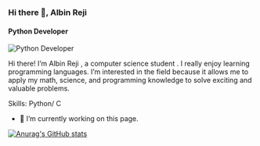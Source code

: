 ### Hi there 👋, Albin Reji
#### Python Developer
![Python Developer](https://ibb.co/nsZ2kCW)

Hi there! I’m Albin Reji , a computer science student . I really enjoy learning programming languages. I’m interested in the field because it allows me to apply my math, science, and programming knowledge to solve exciting and valuable problems.

Skills: Python/ C

- 🔭 I’m currently working on this page. 


[![Anurag's GitHub stats](https://github-readme-stats.vercel.app/api?username=Albin-Reji)](https://github.com/anuraghazra/github-readme-stats)
